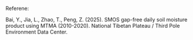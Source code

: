 Referene:

Bai, Y., Jia, L., Zhao, T., Peng, Z. (2025). SMOS gap-free daily soil moisture product using MTMA (2010-2020). National Tibetan Plateau / Third Pole Environment Data Center.
